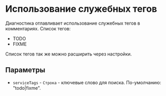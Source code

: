 # Использование служебных тегов

Диагностика отлавливает использование служебных тегов в комментариях. Список тегов:
* TODO
* FIXME

Список тегов так же можно расширить через настройки.

## Параметры

* `serviceTags` - `Строка` - ключевые слово для поиска. По-умолчанию: "todo|fixme".